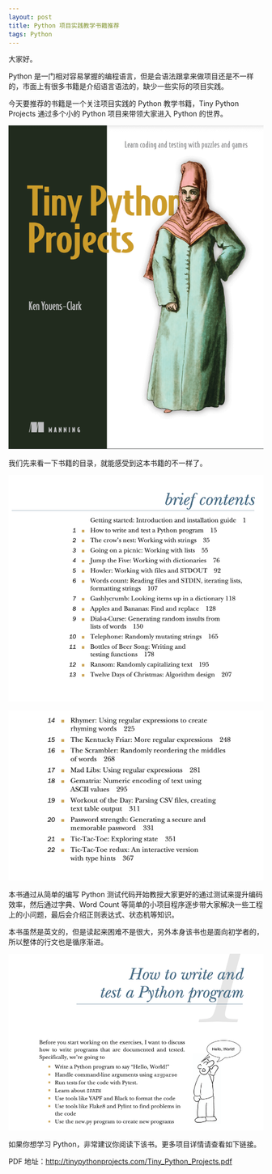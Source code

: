 ```yaml
---
layout: post
title: Python 项目实践教学书籍推荐
tags: Python
---
```


大家好。

Python 是一门相对容易掌握的编程语言，但是会语法跟拿来做项目还是不一样的，市面上有很多书籍是介绍语言语法的，缺少一些实际的项目实践。

今天要推荐的书籍是一个关注项目实践的 Python 教学书籍，Tiny Python Projects 通过多个小的 Python 项目来带领大家进入 Python 的世界。

![](https://raw.githubusercontent.com/ZhuPeng/pic/master/images/compress_cover.python.tiny.proj.png)

我们先来看一下书籍的目录，就能感受到这本书籍的不一样了。

![image-20220724202949584](https://raw.githubusercontent.com/ZhuPeng/pic/master/images/compress_image-20220724202949584.png)

![image-20220724203000597](https://raw.githubusercontent.com/ZhuPeng/pic/master/images/compress_image-20220724203000597.png)

本书通过从简单的编写 Python 测试代码开始教授大家更好的通过测试来提升编码效率，然后通过字典、Word Count 等简单的小项目程序逐步带大家解决一些工程上的小问题，最后会介绍正则表达式、状态机等知识。

本书虽然是英文的，但是读起来困难不是很大，另外本身该书也是面向初学者的，所以整体的行文也是循序渐进。

![image-20220724203338190](https://raw.githubusercontent.com/ZhuPeng/pic/master/images/compress_image-20220724203338190.png)

如果你想学习 Python，非常建议你阅读下该书。更多项目详情请查看如下链接。

PDF 地址：http://tinypythonprojects.com/Tiny_Python_Projects.pdf
